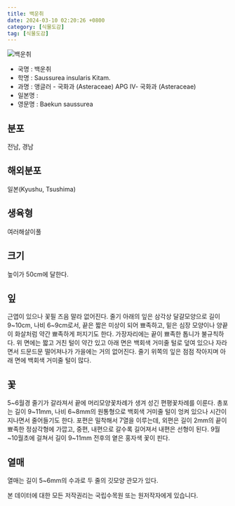 ```yaml
---
title: 백운취
date: 2024-03-10 02:20:26 +0800
category: [식물도감]
tag: [식물도감]
---
```




![백운취](/fileUpload/plants/basic/Compositae/Saussurea/23004/23004_1_th2.jpg)
- 국명 : 백운취
- 학명 : Saussurea insularis Kitam.
- 과명 : 앵글러 - 국화과 (Asteraceae) APG Ⅳ- 국화과 (Asteraceae)
- 일본명 : 
- 영문명 : Baekun saussurea


## 분포
전남, 경남
## 해외분포
일본(Kyushu, Tsushima)
## 생육형
여러해살이풀
## 크기
높이가 50cm에 달한다.
## 잎
근엽이 있으나 꽃필 즈음 말라 없어진다. 줄기 아래의 잎은 삼각상 달걀모양으로 길이 9~10cm, 나비 6~9cm로서, 끝은 짧은 미상이 되어 뾰족하고, 밑은 심장 모양이나 양끝이 화살처럼 약간 뾰족하게 퍼지기도 한다. 가장자리에는 끝이 뾰족한 톱니가  불규칙하다. 위 면에는 짧고 거친 털이 약간 있고 아래 면은 백회색 거미줄 털로 덮여 있으나 자라면서 드문드문 떨어져나가 가을에는 거의 없어진다. 줄기 위쪽의 잎은 점점 작아지며 아래 면에 백회색 거미줄 털이 많다.
## 꽃
5~6월경 줄기가 갈라져서 끝에 머리모양꽃차례가 생겨 성긴 편평꽃차례를 이룬다. 총포는 길이 9~11mm, 나비 6~8mm의 원통형으로 백회색 거미줄 털이 엉켜 있으나 시간이 지나면서 줄어들기도 한다. 포편은 밀착해서 7열을 이루는데, 외편은 길이 2mm의 끝이 뾰족한 정삼각형에 가깝고, 중편, 내편으로 갈수록 길어져서 내편은 선형이 된다. 9월~10월초에 걸쳐서 길이 9~11mm 전후의 옅은 홍자색 꽃이 핀다.
## 열매
열매는 길이 5~6mm의 수과로 두 줄의 깃모양 관모가 있다.






본 데이터에 대한 모든 저작권리는 국립수목원 또는 원저작자에게 있습니다.
